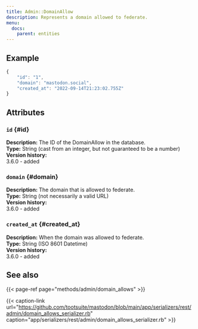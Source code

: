 ```yaml
---
title: Admin::DomainAllow
description: Represents a domain allowed to federate.
menu:
  docs:
    parent: entities
---
```


## Example

```javascript
{
	"id": "1",
	"domain": "mastodon.social",
	"created_at": "2022-09-14T21:23:02.755Z"
}
```

## Attributes

### `id` {#id}

**Description:** The ID of the DomainAllow in the database.\
**Type:** String (cast from an integer, but not guaranteed to be a number)\
**Version history:**\
3.6.0 - added

### `domain` {#domain}

**Description:** The domain that is allowed to federate.\
**Type:** String (not necessarily a valid URL)\
**Version history:**\
3.6.0 - added

### `created_at` {#created_at}

**Description:** When the domain was allowed to federate.\
**Type:** String (ISO 8601 Datetime)\
**Version history:**\
3.6.0 - added

## See also

{{< page-ref page="methods/admin/domain_allows" >}}

{{< caption-link url="https://github.com/tootsuite/mastodon/blob/main/app/serializers/rest/admin/domain_allows_serializer.rb" caption="app/serializers/rest/admin/domain_allows_serializer.rb" >}}